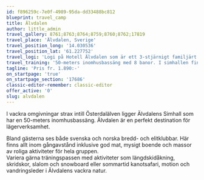 ```yaml
---
id: f896259c-7e0f-4989-95da-dd33488bc812
blueprint: travel_camp
title: Älvdalen
author: little_admin
travel_gallery: 8761;8763;8764;8759;8760;8762;17819
travel_place: 'Älvdalen, Sverige'
travel_position_long: '14.030536'
travel_position_lat: '61.227752'
travel_logi: 'Logi på Hotell Älvdalen som är ett 3-stjärnigt familjärt hotell i centrala Älvdalen. Hotellet har restaurang och konferensanläggning. Det finns totalt 52 rum på boendet. Ni bor i 1-7-bäddsrum med dusch/WC, TV, telefon, hårtork och fri Wi-Fi. Gratis bilparkering. Buffémåltider.'
travel_training: '50-meters inomhusbassäng med 8 banor. I simhallen finns även en barnbassäng, 60-meters vattenrutschbana, bastu, bubbelpool och en cafeteria. Gym finns att boka mot tillägg.'
tagline: 'Pris fr. 1.890:-'
on_startpage: 'true'
on_startpage_section: '17686'
classic-editor-remember: classic-editor
offer_active: '0'
slug: alvdalen
---
```

<p>I vackra omgivningar strax intill Österdalälven ligger Älvdalens Simhall som har en 50-meters inomhusbassäng. Älvdalen är en perfekt destination för lägerverksamhet.</p>
<p>Bland gästerna ses både svenska och norska bredd- och elitklubbar. Här finns allt inom gångavstånd inklusive god mat, mysigt boende och massor av roliga aktiviteter för hela gruppen.<br />
Variera gärna träningspassen med aktiviteter som längdskidåkning, skridskor, slalom och snowboard eller sommartid kanotsafari, motion och vandringsleder i Älvdalens vackra natur.</p>
<p><strong> </strong></p>
